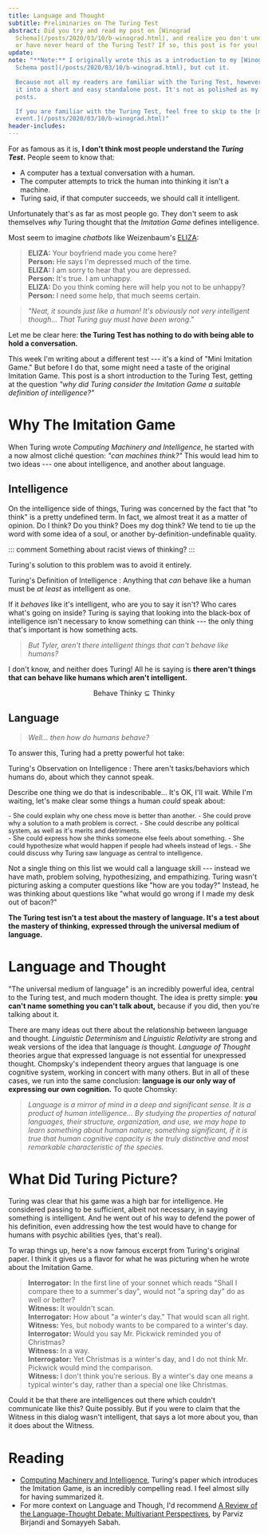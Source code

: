 ```yaml
---
title: Language and Thought
subtitle: Preliminaries on The Turing Test
abstract: Did you try and read my post on [Winograd
  Schema](/posts/2020/03/10/b-winograd.html), and realize you don't understand
  or have never heard of the Turing Test? If so, this post is for you!
update:
note: "**Note:** I originally wrote this as a introduction to my [Winograd
  Schema post](/posts/2020/03/10/b-winograd.html), but cut it.

  Because not all my readers are familiar with the Turing Test, however, I made
  it into a short and easy standalone post. It's not as polished as my normal
  posts.

  If you are familiar with the Turing Test, feel free to skip to the [main
  event.](/posts/2020/03/10/b-winograd.html)"
header-includes:
---
```


For as famous as it is, **I don't think most people understand the *Turing
Test*.** People seem to know that:

- A computer has a textual conversation with a human.
- The computer attempts to trick the human into thinking it isn't a machine.
- Turing said, if that computer succeeds, we should call it intelligent.

Unfortunately that's as far as most people go. They don't seem to ask
themselves *why* Turing thought that the *Imitation Game* defines intelligence.

Most seem to imagine *chatbots* like Weizenbaum's
[ELIZA](https://en.wikipedia.org/wiki/ELIZA):

> **ELIZA:** Your boyfriend made you come here? \
> **Person:** He says I'm depressed much of the time. \
> **ELIZA:** I am sorry to hear that you are depressed. \
> **Person:** It's true. I am unhappy. \
> **ELIZA:** Do you think coming here will help you not to be unhappy? \
> **Person:** I need some help, that much seems certain.

> *"Neat, it sounds just like a human! It's obviously not very intelligent
> though... That Turing guy must have been wrong."*

Let me be clear here: **the Turing Test has nothing to do with being able to
hold a conversation.**

This week I'm writing about a different test --- it's a kind of "Mini Imitation
Game." But before I do that, some might need a taste of the original Imitation
Game. This post is a short introduction to the Turing Test, getting at the
question *"why did Turing consider the Imitation Game a suitable definition of
intelligence?"*

Why The Imitation Game
======================

When Turing wrote *Computing Machinery and Intelligence*, he started with a now
almost cliché question: *"can machines think?"* This would lead him to two
ideas --- one about intelligence, and another about language.

Intelligence
------------

On the intelligence side of things, Turing was concerned by the fact that "to
think" is a pretty undefined term. In fact, we almost treat it as a matter of
opinion.  Do I think? Do you think? Does my dog think? We tend to tie up the
word with some idea of a soul, or another by-definition-undefinable quality.

::: comment
Something about racist views of thinking?
:::

Turing's solution to this problem was to avoid it entirely.

Turing's Definition of Intelligence
: Anything that *can* behave like a human must be *at least* as intelligent as
  one.

If it *behaves* like it's intelligent, who are you to say it isn't? Who cares
what's going on inside? Turing is saying that looking into the black-box of
intelligence isn't necessary to know something can think --- the only thing
that's important is how something acts.

> *But Tyler, aren't there intelligent things that can't behave like humans?*

I don't know, and neither does Turing! All he is saying is **there aren't
things that can behave like humans which aren't intelligent.**

$$ \text{Behave Thinky} \subseteq \text{Thinky} $$

Language
--------

> *Well... then how do humans behave?*

To answer this, Turing had a pretty powerful hot take:

Turing's Observation on Intelligence
: There aren't tasks/behaviors which humans do, about which they cannot speak.

Describe one thing we do that is indescribable... It's OK, I'll wait. While
I'm waiting, let's make clear some things a human *could* speak about:

<div class="multicol" style="font-size: 90%">
<div>
- She could explain why one chess move is better than another.
- She could prove why a solution to a math problem is correct.
- She could describe any political system, as well as it's merits and
  detriments.
</div>
<div>
- She could express how she thinks someone else feels about something.
- She could hypothesize what would happen if people had wheels instead of legs.
- She could discuss why Turing saw language as central to intelligence.
</div>
</div>

Not a single thing on this list we would call a language skill --- instead we
have math, problem solving, hypothesizing, and empathizing. Turing wasn't
picturing asking a computer questions like "how are you today?" Instead, he was
thinking about questions like "what would go wrong if I made my desk out of
bacon?"

**The Turing test isn't a test about the mastery of language. It's a test about
the mastery of thinking, expressed through the universal medium of language.**

Language and Thought
====================

"The universal medium of language" is an incredibly powerful idea, central to
the Turing test, and much modern thought. The idea is pretty simple: **you
can't name something you can't talk about,** because if you did, then you're
talking about it.

There are many ideas out there about the relationship between language and
thought. *Linguistic Determinism* and *Linguistic Relativity* are strong and
weak versions of the idea that language *is* thought. *Language of Thought*
theories argue that expressed language is not essential for unexpressed
thought. Chompsky's independent theory argues that language is one cognitive
system, working in concert with many others. But in all of these cases, we run
into the same conclusion: **language is our only way of expressing our own
cognition.** To quote Chomsky:

> *Language is a mirror of mind in a deep and significant sense. It is a product
> of human intelligence... By studying the properties of natural languages,
> their structure, organization, and use, we may hope to learn something about
> human nature; something significant, if it is true that human cognitive
> capacity is the truly distinctive and most remarkable characteristic of the
> species.*

What Did Turing Picture?
========================

Turing was clear that his game was a high bar for intelligence. He considered
passing to be sufficient, albeit not necessary, in saying something is
intelligent. And he went out of his way to defend the power of his definition,
even addressing how the test would have to change for humans with psychic
abilities (yes, that's real).

To wrap things up, here's a now famous excerpt from Turing's original paper.  I
think it gives us a flavor for what he was picturing when he wrote about the
Imitation Game.

> **Interrogator:** In the first line of your sonnet which reads "Shall I
> compare thee to a summer's day", would not "a spring day" do as well or
> better?\
> **Witness:** It wouldn't scan.\
> **Interrogator:** How about "a winter's day." That would scan all right.\
> **Witness:** Yes, but nobody wants to be compared to a winter's day.\
> **Interrogator:** Would you say Mr. Pickwick reminded you of Christmas?\
> **Witness:** In a way.\
> **Interrogator:** Yet Christmas is a winter's day, and I do not think Mr.
> Pickwick would mind the comparison.\
> **Witness:** I don't think you're serious. By a winter's day one means a
> typical winter's day, rather than a special one like Christmas.

Could it be that there are intelligences out there which couldn't communicate
like this? Quite possibly. But if you were to claim that the Witness in this
dialog wasn't intelligent, that says a lot more about you, than it does about
the Witness.

Reading
=======

- [Computing Machinery and
  Intelligence](https://phil415.pbworks.com/f/TuringComputing.pdf), Turing's
  paper which introduces the Imitation Game, is an incredibly compelling read.
  I feel almost silly for having summarized it.
- For more context on Language and Though, I'd recommend [A Review of the
  Language-Thought Debate: Multivariant
  Perspectives](https://www.academia.edu/35782145/A_Review_of_the_Language-Thought_Debate_Multivariant_Perspectives),
  by Parviz Birjandi and Somayyeh Sabah.
